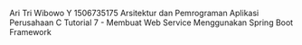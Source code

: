 Ari Tri Wibowo Y 1506735175 Arsitektur dan Pemrograman Aplikasi Perusahaan C
Tutorial 7 - Membuat​ ​Web​ ​Service​ ​Menggunakan​ ​Spring​ ​Boot​ ​Framework
